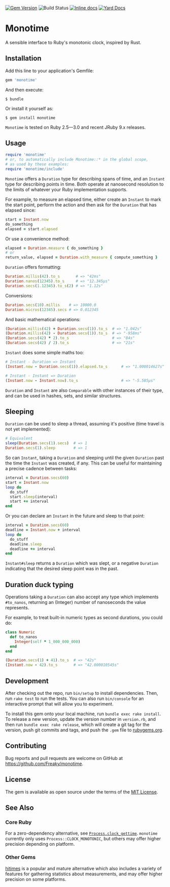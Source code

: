 [![Gem Version](https://badge.fury.io/rb/monotime.svg)](https://badge.fury.io/rb/monotime)
![Build Status](https://github.com/Freaky/monotime/actions/workflows/ci.yml/badge.svg)
[![Inline docs](http://inch-ci.org/github/Freaky/monotime.svg?branch=master)](http://inch-ci.org/github/Freaky/monotime)
[![Yard Docs](http://img.shields.io/badge/yard-docs-blue.svg)](https://www.rubydoc.info/gems/monotime)

# Monotime

A sensible interface to Ruby's monotonic clock, inspired by Rust.

## Installation

Add this line to your application's Gemfile:

```ruby
gem 'monotime'
```

And then execute:

    $ bundle

Or install it yourself as:

    $ gem install monotime

`Monotime` is tested on Ruby 2.5&mdash;3.0 and recent JRuby 9.x releases.

## Usage

```ruby
require 'monotime'
# or, to automatically include Monotime::* in the global scope,
# as used by these examples:
require 'monotime/include'
```

`Monotime` offers a `Duration` type for describing spans of time, and an
`Instant` type for describing points in time.  Both operate at nanosecond
resolution to the limits of whatever your Ruby implementation supports.

For example, to measure an elapsed time, either create an `Instant` to mark the
start point, perform the action and then ask for the `Duration` that has elapsed
since:

```ruby
start = Instant.now
do_something
elapsed = start.elapsed
```

Or use a convenience method:

```ruby
elapsed = Duration.measure { do_something }
# or
return_value, elapsed = Duration.with_measure { compute_something }
```

`Duration` offers formatting:

```ruby
Duration.millis(42).to_s       # => "42ms"
Duration.nanos(12345).to_s     # => "12.345μs"
Duration.secs(1.12345).to_s(2) # => "1.12s"
```

Conversions:

```ruby
Duration.secs(10).millis    # => 10000.0
Duration.micros(12345).secs # => 0.012345
```

And basic mathematical operations:

```ruby
(Duration.millis(42) + Duration.secs(1)).to_s  # => "1.042s"
(Duration.millis(42) - Duration.secs(1)).to_s  # => "-958ms"
(Duration.secs(42) * 2).to_s                   # => "84s"
(Duration.secs(42) / 2).to_s                   # => "21s"
```

`Instant` does some simple maths too:

```ruby
# Instant - Duration => Instant
(Instant.now - Duration.secs(1)).elapsed.to_s      # => "1.000014627s"

# Instant - Instant => Duration
(Instant.now - Instant.now).to_s                   # => "-5.585μs"
```

`Duration` and `Instant` are also `Comparable` with other instances of their
type, and can be used in hashes, sets, and similar structures.

## Sleeping

`Duration` can be used to sleep a thread, assuming it's positive (time travel
is not yet implemented):

```ruby
# Equivalent
sleep(Duration.secs(1).secs)  # => 1
Duration.secs(1).sleep        # => 1
```

So can `Instant`, taking a `Duration` and sleeping until the given `Duration`
past the time the `Instant` was created, if any. This can be useful for
maintaining a precise cadence between tasks:

```ruby
interval = Duration.secs(60)
start = Instant.now
loop do
  do_stuff
  start.sleep(interval)
  start += interval
end
```

Or you can declare an `Instant` in the future and sleep to that point:

```ruby
interval = Duration.secs(60)
deadline = Instant.now + interval
loop do
  do_stuff
  deadline.sleep
  deadline += interval
end
```

`Instant#sleep` returns a `Duration` which was slept, or a negative `Duration`
indicating that the desired sleep point was in the past.

## Duration duck typing

Operations taking a `Duration` can also accept any type which implements
`#to_nanos`, returning an (Integer) number of nanoseconds the value represents.

For example, to treat built-in numeric types as second durations, you could do:

```ruby
class Numeric
  def to_nanos
    Integer(self * 1_000_000_000)
  end
end

(Duration.secs(1) + 41).to_s  # => "42s"
(Instant.now - 42).to_s       # => "42.000010545s"
```

## Development

After checking out the repo, run `bin/setup` to install dependencies. Then, run `rake test` to run the tests. You can also run `bin/console` for an interactive prompt that will allow you to experiment.

To install this gem onto your local machine, run `bundle exec rake install`. To release a new version, update the version number in `version.rb`, and then run `bundle exec rake release`, which will create a git tag for the version, push git commits and tags, and push the `.gem` file to [rubygems.org](https://rubygems.org).

## Contributing

Bug reports and pull requests are welcome on GitHub at https://github.com/Freaky/monotime.

## License

The gem is available as open source under the terms of the [MIT License](https://opensource.org/licenses/MIT).

## See Also

### Core Ruby

For a zero-dependency alternative, see
[`Process.clock_gettime`](https://ruby-doc.org/core-2.6.3/Process.html#method-c-clock_gettime).
`monotime` currently only uses `Process::CLOCK_MONOTONIC`, but others may offer higher precision
depending on platform.

### Other Gems

[hitimes](https://rubygems.org/gems/hitimes) is a popular and mature alternative
which also includes a variety of features for gathering statistics about
measurements, and may offer higher precision on some platforms.

